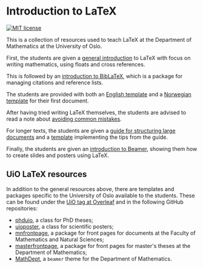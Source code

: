 # Introduction to LaTeX

[![MIT license](https://img.shields.io/badge/license-MIT-green.svg)](https://github.com/martinhelso/Introduction-to-LaTeX/blob/master/LICENSE)

This is a collection of resources used to teach LaTeX at the Department of Mathematics at the University of Oslo.

First,
the students are given a [general introduction](https://github.com/martinhelso/Introduction-to-LaTeX/blob/master/latex) to LaTeX
with focus on writing mathematics, using floats and cross references.

This is followed by an [introduction to BibLaTeX](https://github.com/martinhelso/Introduction-to-LaTeX/blob/master/biblatex.pdf),
which is a package for managing citations and reference lists.

The students are provided with both an [English template](https://github.com/martinhelso/Introduction-to-LaTeX/blob/master/template.tex) and a [Norwegian template](https://github.com/martinhelso/Introduction-to-LaTeX/blob/master/mal.tex) for their first document.

After having tried writing LaTeX themselves,
the students are advised to read a note about [avoiding common mistakes](https://github.com/martinhelso/Introduction-to-LaTeX/blob/master/commonmistakes.pdf).

For longer texts,
the students are given a [guide for structuring large documents](https://github.com/martinhelso/Introduction-to-LaTeX/blob/master/survivalguide.pdf)
and a [template](https://github.com/martinhelso/Introduction-to-LaTeX/blob/master/starting-kit) implementing the tips from the guide.

Finally,
the students are given an [introduction to Beamer](https://github.com/martinhelso/Introduction-to-LaTeX/blob/master/beamer),
showing them how to create slides and posters using LaTeX.

## UiO LaTeX resources

In addition to the general resources above,
there are templates and packages specific to the University of Oslo
available to the students.
These can be found under the [UiO tag at Overleaf](https://www.overleaf.com/gallery/tagged/uio)
and in the following GitHub repositories:
* [phduio](https://github.com/martinhelso/phduio), a class for PhD theses;
* [uioposter](https://github.com/martinhelso/uioposter), a class for scientific posters;
* [mnfrontpage](https://github.com/martinhelso/mnfrontpage), a package for front pages for documents at the Faculty of Mathematics and Natural Sciences;
* [masterfrontpage](https://github.com/martinhelso/masterfrontpage), a package for front pages for master's theses at the Department of Mathematics;
* [MathDept](https://github.com/martinhelso/MathDept), a `beamer` theme for the Department of Mathematics.
